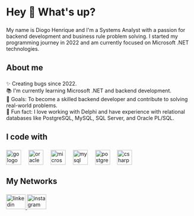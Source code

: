 <h1 align="left">Hey 👋 What's up?</h1>

###

<p align="left">My name is Diogo Henrique and I'm a Systems Analyst with a passion for backend development and business rule problem solving. I started my programming journey in 2022 and am currently focused on Microsoft .NET technologies.</p>

###

<h2 align="left">About me</h2>

###

<p align="left">✨ Creating bugs since 2022.<br>📚 I'm currently learning Microsoft .NET and backend development.<br>🎯 Goals: To become a skilled backend developer and contribute to solving real-world problems.<br>🎲 Fun fact: I love working with Delphi and have experience with relational databases like PostgreSQL, MySQL, SQL Server, and Oracle PL/SQL.</p>

###

<h2 align="left">I code with</h2>

###

<div align="left">
  <img src="https://cdn.jsdelivr.net/gh/devicons/devicon/icons/go/go-original.svg" height="40" alt="go logo"  />
  <img width="12" />
  <img src="https://cdn.jsdelivr.net/gh/devicons/devicon/icons/oracle/oracle-original.svg" height="40" alt="oracle logo"  />
  <img width="12" />
  <img src="https://cdn.jsdelivr.net/gh/devicons/devicon/icons/microsoftsqlserver/microsoftsqlserver-plain.svg" height="40" alt="microsoftsqlserver logo"  />
  <img width="12" />
  <img src="https://cdn.jsdelivr.net/gh/devicons/devicon/icons/mysql/mysql-original.svg" height="40" alt="mysql logo"  />
  <img width="12" />
  <img src="https://cdn.jsdelivr.net/gh/devicons/devicon/icons/postgresql/postgresql-original.svg" height="40" alt="postgresql logo"  />
  <img width="12" />
  <img src="https://cdn.jsdelivr.net/gh/devicons/devicon/icons/csharp/csharp-original.svg" height="40" alt="csharp logo"  />
</div>

###

<h2 align="left">My Networks</h2>

###

<div align="left">
  <a href="https://www.linkedin.com/in/diogo-henrique-b7662921a/?utm_source=share&utm_campaign=share_via&utm_content=profile&utm_medium=ios_app" target="_blank">
    <img src="https://raw.githubusercontent.com/maurodesouza/profile-readme-generator/master/src/assets/icons/social/linkedin/default.svg" width="52" height="40" alt="linkedin logo"  />
  </a>
  <a href="https://instagram.com/dhenriiques?utm_source=qr" target="_blank">
    <img src="https://raw.githubusercontent.com/maurodesouza/profile-readme-generator/master/src/assets/icons/social/instagram/default.svg" width="52" height="40" alt="instagram logo"  />
  </a>
</div>

###
